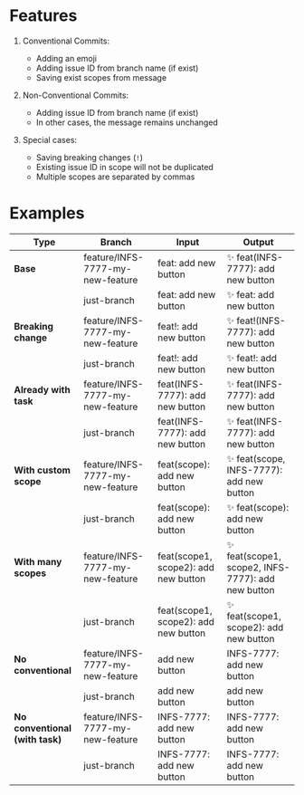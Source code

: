 # Features

1. Conventional Commits:

   - Adding an emoji
   - Adding issue ID from branch name (if exist)
   - Saving exist scopes from message

2. Non-Conventional Commits:

   - Adding issue ID from branch name (if exist)
   - In other cases, the message remains unchanged

3. Special cases:
   - Saving breaking changes (`!`)
   - Existing issue ID in scope will not be duplicated
   - Multiple scopes are separated by commas

# Examples

| Type                            | Branch                           | Input                                | Output                                             |
| ------------------------------- | -------------------------------- | ------------------------------------ | -------------------------------------------------- |
| **Base**                        | feature/INFS-7777-my-new-feature | feat: add new button                 | ✨ feat(INFS-7777): add new button                 |
|                                 | just-branch                      | feat: add new button                 | ✨ feat: add new button                            |
| **Breaking change**             | feature/INFS-7777-my-new-feature | feat!: add new button                | ✨ feat!(INFS-7777): add new button                |
|                                 | just-branch                      | feat!: add new button                | ✨ feat!: add new button                           |
| **Already with task**           | feature/INFS-7777-my-new-feature | feat(INFS-7777): add new button      | ✨ feat(INFS-7777): add new button                 |
|                                 | just-branch                      | feat(INFS-7777): add new button      | ✨ feat(INFS-7777): add new button                 |
| **With custom scope**           | feature/INFS-7777-my-new-feature | feat(scope): add new button          | ✨ feat(scope, INFS-7777): add new button          |
|                                 | just-branch                      | feat(scope): add new button          | ✨ feat(scope): add new button                     |
| **With many scopes**            | feature/INFS-7777-my-new-feature | feat(scope1, scope2): add new button | ✨ feat(scope1, scope2, INFS-7777): add new button |
|                                 | just-branch                      | feat(scope1, scope2): add new button | ✨ feat(scope1, scope2): add new button            |
| **No conventional**             | feature/INFS-7777-my-new-feature | add new button                       | INFS-7777: add new button                          |
|                                 | just-branch                      | add new button                       | add new button                                     |
| **No conventional (with task)** | feature/INFS-7777-my-new-feature | INFS-7777: add new button            | INFS-7777: add new button                          |
|                                 | just-branch                      | INFS-7777: add new button            | INFS-7777: add new button                          |
